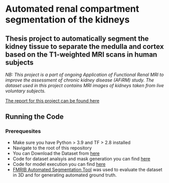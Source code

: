 # Automated renal compartment segmentation of the kidneys
## Thesis project to automatically segment the kidney tissue to separate the medulla and cortex based on the T1-weighted MRI scans in human subjects

*NB: This project is a part of ongoing Application of Functional Renal MRI to improve the assessment of chronic kidney disease (AFiRM) study. The dataset used in this project contains MRI images of kidneys taken from live voluntary subjects.*

[The report for this project can be found here](https://github.com/sohamtalukdar/Segmentation-of-Kidneys-in-MRI/blob/main/Report.pdf)



## Running the Code

### Prerequesites

* Make sure you have Python > 3.9 and TF > 2.8 installed
* Navigate to the root of this repository
* You can Download the Dataset from [here](https://github.com/sohamtalukdar/Automated-renal-compartment-segmentation-of-the-kidneys/tree/main/Dataset)
* Code for dataset analsyis and mask generation you can find [here](https://github.com/sohamtalukdar/Automated-renal-compartment-segmentation-of-the-kidneys/blob/main/dataset_image.py)
* Code for model execution you can find [here](https://github.com/sohamtalukdar/Automated-renal-compartment-segmentation-of-the-kidneys/blob/main/unet.py)
* [FMRIB Automated Segmentation Tool](https://fsl.fmrib.ox.ac.uk/fsl/fslwiki/FAST) was used to evaluate the dataset in 3D and for generating automated ground truth. 

